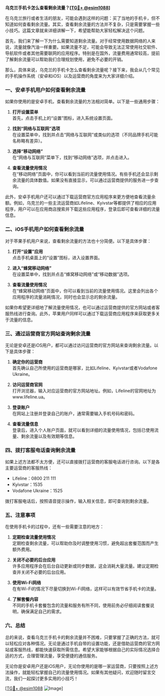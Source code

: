 **乌克兰手机卡怎么查看剩余流量？[[TG💪+ @esim1088](https://t.me/s/esim1088)]**

在乌克兰旅行或者生活的朋友，可能会遇到这样的问题：买了当地的手机卡，但不知道如何查看剩余流量。其实，查看剩余流量的方法并不复杂，只是需要掌握一些小技巧。这篇文章就来详细讲解一下，希望能帮助大家轻松解决这个问题。

首先，我们来了解一下为什么需要知道剩余流量。对于经常使用数据网络的人来说，流量就像汽油一样重要。如果流量不足，可能会导致无法正常使用社交软件、导航软件或者其他需要联网的应用程序。特别是在国外，流量费用通常较高，提前了解剩余流量可以帮助我们合理规划使用，避免不必要的开销。

那么，具体来说，乌克兰的手机卡怎么查看剩余流量呢？接下来，我会从几个常见的手机操作系统（安卓和iOS）以及运营商的角度来为大家详细介绍。

### **一、安卓手机用户如何查看剩余流量**

如果你使用的是安卓手机，查看剩余流量的方法相对简单。以下是一些通用步骤：

1. **打开设置菜单**  
   首先，点击手机上的“设置”图标，进入系统设置页面。

2. **找到“网络与互联网”选项**  
   在设置菜单中，找到并点击“网络与互联网”或类似的选项（不同品牌手机可能名称略有差异）。

3. **选择“移动网络”**  
   在“网络与互联网”菜单下，找到“移动网络”选项，并点击进入。

4. **查看流量使用情况**  
   在“移动网络”页面中，你可以看到当前的流量使用情况。有些手机还会显示剩余流量的具体数值。如果没有直接显示，可以通过运营商提供的服务进一步查询。

此外，安卓手机用户还可以通过下载运营商官方应用程序来更方便地查看流量余额。例如，乌克兰的一些主流运营商如Lifeline、Kyivstar等都提供了相应的应用程序，用户可以在应用商店搜索并下载这些应用程序，登录后即可查看详细的流量信息。

### **二、iOS手机用户如何查看剩余流量**

对于苹果手机用户来说，查看剩余流量的方法也十分简便。以下是具体步骤：

1. **打开“设置”应用**  
   点击手机桌面上的“设置”图标，进入设置界面。

2. **进入“蜂窝移动网络”**  
   在设置菜单中，找到并点击“蜂窝移动网络”或“移动数据”选项。

3. **查看流量使用情况**  
   在“蜂窝移动网络”页面中，你可以看到当前的流量使用情况。这里会列出各个应用程序的流量消耗情况，同时也会显示总的剩余流量。

如果你希望更详细地了解流量使用情况，也可以通过运营商提供的官方网站或者客服热线进行查询。此外，苹果用户同样可以通过下载运营商应用程序来获取更多关于流量的信息。

### **三、通过运营商官方网站查询剩余流量**

无论是安卓还是iOS用户，都可以通过访问运营商的官方网站来查询剩余流量。以下是具体步骤：

1. **确定你的运营商**  
   首先确认自己所使用的运营商是哪家，比如Lifeline、Kyivstar或者Vodafone Ukraine。

2. **访问运营商官网**  
   打开浏览器，输入对应运营商的官方网站地址。例如，Lifeline的官网地址为www.lifeline.ua。

3. **登录账户**  
   在网站上注册并登录自己的账户，通常需要输入手机号码和密码。

4. **查看流量信息**  
   登录后，进入个人账户页面，就可以看到详细的流量使用情况，包括已使用流量、剩余流量以及有效期等信息。

### **四、拨打客服电话查询剩余流量**

如果上述方法都不太方便，还可以直接拨打运营商的客服电话进行咨询。以下是各主要运营商的客服热线：

- Lifeline：0800 211 111  
- Kyivstar：1535  
- Vodafone Ukraine：1525  

拨打客服电话后，按照语音提示操作，输入相关信息，即可查询到剩余流量。

### **五、注意事项**

在使用手机卡的过程中，还有一些需要注意的地方：

1. **定期检查流量使用情况**  
   定期检查剩余流量，可以帮助你及时调整使用习惯，避免超出套餐范围而产生额外费用。

2. **关闭不必要的后台应用**  
   许多应用程序会在后台自动更新或同步数据，这会消耗大量流量。建议定期检查并关闭不必要的后台应用。

3. **使用Wi-Fi网络**  
   在有Wi-Fi的情况下尽量切换到Wi-Fi网络，这样可以有效节省手机卡的流量。

4. **了解套餐内容**  
   不同的手机卡套餐包含的流量和服务有所不同，使用前务必仔细阅读套餐说明，确保满足自己的需求。

### **六、总结**

总的来说，查看乌克兰手机卡的剩余流量并不困难，只要掌握了正确的方法，就可以轻松应对各种情况。无论是通过手机自带的设置功能，还是借助运营商的官方网站或客服热线，都能快速获取所需信息。希望大家能够根据自己的实际情况选择合适的方式，合理管理流量，享受便捷的通信服务。

无论你是安卓用户还是iOS用户，无论你使用的是哪一家运营商，只要按照上述方法操作，就能轻松掌握自己的流量使用情况。如果有其他疑问，欢迎随时留言交流，我们一起探讨更多实用的小技巧！

[[TG💪+ @esim1088](https://t.me/s/esim1088) ![Image](https://i.postimg.cc/4NQfJmqS/Snipaste-2025-05-13-00-14-12.png)]